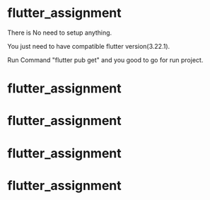 # flutter_assignment

There is No need to setup anything.

You just need to have compatible flutter version(3.22.1).

Run Command "flutter pub get" and you good to go for run project.

# flutter_assignment
# flutter_assignment
# flutter_assignment
# flutter_assignment
